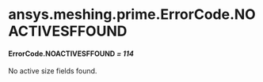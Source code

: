 <a id="ansys-meshing-prime-errorcode-noactivesffound"></a>

# ansys.meshing.prime.ErrorCode.NOACTIVESFFOUND

<a id="ansys.meshing.prime.ErrorCode.NOACTIVESFFOUND"></a>

#### ErrorCode.NOACTIVESFFOUND *= 114*

No active size fields found.

<!-- !! processed by numpydoc !! -->
